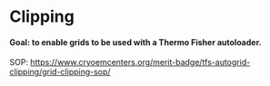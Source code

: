 # Clipping



#### Goal: to enable grids to be used with a Thermo Fisher autoloader.



SOP: https://www.cryoemcenters.org/merit-badge/tfs-autogrid-clipping/grid-clipping-sop/
